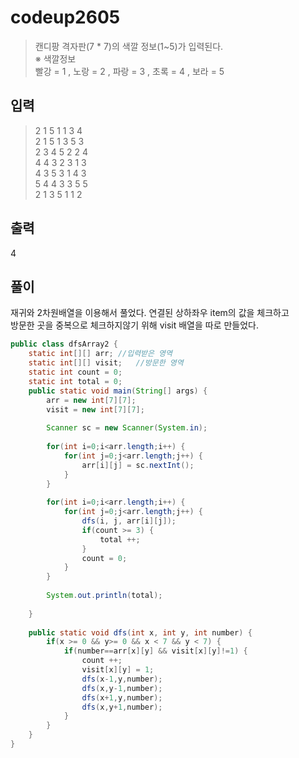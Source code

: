 # codeup2605
> 캔디팡 격자판(7 * 7)의 색깔 정보(1~5)가 입력된다.   
※ 색깔정보   
빨강 = 1 , 노랑 = 2 , 파랑 = 3 , 초록 = 4 , 보라 = 5
	
## 입력
> 2 1 5 1 1 3 4   
2 1 5 1 3 5 3   
2 3 4 5 2 2 4   
4 4 3 2 3 1 3   
4 3 5 3 1 4 3   
5 4 4 3 3 5 5	
2 1 3 5 1 1 2	
	
## 출력
4
		
## 풀이
재귀와 2차원배열을 이용해서 풀었다. 연결된 상하좌우 item의 값을 체크하고       
방문한 곳을 중복으로 체크하지않기 위해 visit 배열을 따로 만들었다.
```java
public class dfsArray2 {
	static int[][] arr;	//입력받은 영역
	static int[][] visit;	//방문한 영역
	static int count = 0;
	static int total = 0;
	public static void main(String[] args) {
		arr = new int[7][7];
		visit = new int[7][7];
		
		Scanner sc = new Scanner(System.in);
		
		for(int i=0;i<arr.length;i++) {
			for(int j=0;j<arr.length;j++) {
				arr[i][j] = sc.nextInt();
			}
		}
		
		for(int i=0;i<arr.length;i++) {
			for(int j=0;j<arr.length;j++) {
				dfs(i, j, arr[i][j]);
				if(count >= 3) {
					total ++;
				}
				count = 0;
			}
		}
		
		System.out.println(total);
		
	}
	
	public static void dfs(int x, int y, int number) {
		if(x >= 0 && y>= 0 && x < 7 && y < 7) {
			if(number==arr[x][y] && visit[x][y]!=1) {
				count ++;
				visit[x][y] = 1;
				dfs(x-1,y,number);
				dfs(x,y-1,number);
				dfs(x+1,y,number);
				dfs(x,y+1,number);
			}
		}
	}
}
```